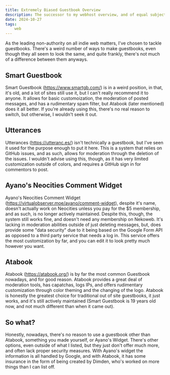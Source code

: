 ```yaml
---
title: Extremely Biased Guestbook Overview
description: The successor to my webhost overview, and of equal subjectivity, I now present to you an overview of random guestbook providers I found. You should still probably use Atabook anyways...
date: 2024-10-27
tags: 
    web 
---
```


As the leading non-authority on all indie web matters, I've chosen to tackle guestbooks. There's a weird number of ways to make guestbooks, even though they all seem to look the same, and quite frankly, there's not much of a difference between them anyways.

## Smart Guestbook

Smart Guestbook (https://www.smartgb.com/) is in a weird position, in that, it's old, and a lot of sites still use it, but I can't really recommend it to anyone. It allows for basic customoization, the moderation of posted messages, and has a rudimentary spam filter, but Atabook (later mentioned) does it all better. If you're already using this, there's no real reason to switch, but otherwise, I wouldn't seek it out.

## Utterances 

Utterances (https://utteranc.es/) isn't technically a guestbook, but I've seen it used for the purpose enough to put it here. This is a system that relies on GitHub issues, and as such, allows for moderation through the deletion of the issues. I wouldn't advise using this, though, as it has very limited customization outside of colors, and requires a GitHub sign in for commentors to post.

## Ayano's Neocities Comment Widget 

Ayano's Neocities Comment Widget (https://virtualobserver.moe/ayano/comment-widget), despite it's name, doesn't actually work on Neocities unless you pay for the $5 membership, and as such, is no longer actively maintained. Despite this, though, the system still works fine, and doesn't need any membership on Nekoweb. It's lacking in moderation abilities outside of just deleting messages, but, does provide some "data security" due to it being based on the Google Form API as opposed to a third party service that needs a log in. This service offers the most customization by far, and you can edit it to look pretty much however you want. 

## Atabook 

Atabook (https://atabook.org/) is by far the most common Guestbook nowadays, and for good reason. Atabook provides a great deal of moderation tools, has capatchas, logs IPs, and offers rudimentary customization through color theming and the changing of the logo. Atabook is honestly the greatest choice for traditional out of site guestbooks, it just works, and it's still actively maintained (Smart Guestbook is 19 years old now, and not much different than when it came out). 

## So what?

Honestly, nowadays, there's no reason to use a guestbook other than Atabook, something you made yourself, or Ayano's Widget. There's other options, even outside of what I listed, but they just don't offer much more, and often lack proper security measures. With Ayano's widget the information is all handled by Google, and with Atabook, it has some insurance in the form of being created by Dimden, who's worked on more things than I can list off.